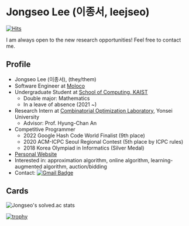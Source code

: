 # Jongseo Lee (이종서, leejseo)

[![Hits](https://hits.seeyoufarm.com/api/count/incr/badge.svg?url=https%3A%2F%2Fgithub.com%2Fleejseo)](https://github.com/leejseo)

I am always open to the new research opportunities! Feel free to contact me.

## Profile
* Jongseo Lee (이종서), (they/them)
* Software Engineer at [Moloco](https://moloco.com)
* Undergraduate Student at [School of Computing, KAIST](https://cs.kaist.ac.kr)
  * Double major: Mathematics
  * In a leave of absence (2021 \~)
* Research Intern at [Combinatorial Optimization Laboratory](http://opt.yonsei.ac.kr/), Yonsei University
  * Advisor: Prof. Hyung-Chan An
* Competitive Programmer
  * 2022 Google Hash Code World Finalist (9th place)
  * 2020 ACM-ICPC Seoul Regional Contest (5th place by ICPC rules)
  * 2018 Korea Olympiad in Informatics (Silver Medal)
* [Personal Website](https://leejseo.com/)
* Interested in: approximation algorithm, online algorithm, learning-augmented algorithm, auction/bidding
* Contact: [![Gmail Badge](https://img.shields.io/badge/Gmail-d14836?style=flat-square&logo=Gmail&logoColor=white&link=mailto:jongseolee.2000@gmail.com)](mailto:jongseolee.2000@gmail.com)

## Cards

![Jongseo's solved.ac stats](https://github-readme-solvedac.hyp3rflow.vercel.app/api/?handle=leejseo)

[![trophy](https://github-profile-trophy.vercel.app/?username=leejseo)](https://github.com/ryo-ma/github-profile-trophy)

